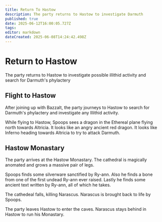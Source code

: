 ```yaml
---
title: Return To Hastow
description: The party returns to Hastow to investigate Darmuth
published: true
date: 2025-06-12T16:00:05.727Z
tags: 
editor: markdown
dateCreated: 2025-06-08T14:24:42.498Z
---
```


# Return to Hastow
The party returns to Hastow to investigate possible illithid activity and search for Darmuth's phylactery


## Flight to Hastow
After joining up with Bazzalt, the party journeys to Hastow to search for Darmuth's phylactery and investigate any Illithid activity.

While flying to Hastow, Spoops sees a dragon in the Ethereal plane flying north towards Altricia. It looks like an angry ancient red dragon. It looks like Inferno heading towards Altricia to try to attack Darmuth.


## Hastow Monastary
The party arrives at the Hastow Monastary. The cathedral is magically anomated and grows a massive pair of legs. 


Spoops finds some silverware sanctified by Ry-ann. Also he finds a bone from one of the first undead Ry-ann ever raised. Lastly he finds some ancient text written by Ry-ann, all of which he takes.


The cathedeal falls, killing Narascus. Narascus is brought back to life by Spoops.

The party leaves Hastow to enter the caves. Narascus stays behind in Hastow to run his Monastary.